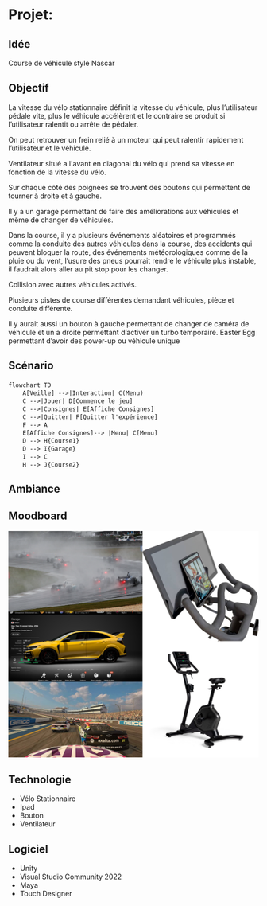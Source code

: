 # Projet: 

## Idée
Course de véhicule style Nascar

## Objectif
La vitesse du vélo stationnaire définit la vitesse du véhicule, plus l’utilisateur pédale vite, plus le véhicule accélèrent et le contraire se produit si l’utilisateur ralentit ou arrête de pédaler.

On peut retrouver un frein relié à un moteur qui peut ralentir rapidement l’utilisateur et le véhicule.

Ventilateur situé a l'avant en diagonal du vélo qui prend sa vitesse en fonction de la vitesse du vélo.

Sur chaque côté des poignées se trouvent des boutons qui permettent de tourner à droite et à gauche.

Il y a un garage permettant de faire des améliorations aux véhicules et même de changer de véhicules.

Dans la course, il y a plusieurs événements aléatoires et programmés comme la conduite des autres véhicules dans la course, des accidents qui peuvent bloquer la route, des événements météorologiques comme de la pluie ou du vent, l’usure des pneus pourrait rendre le véhicule plus instable, il faudrait alors aller au pit stop pour les changer.

Collision avec autres véhicules activés.

Plusieurs pistes de course différentes demandant véhicules, pièce et conduite différente.

Il y aurait aussi un bouton à gauche permettant de changer de caméra de véhicule et un a droite permettant d’activer un turbo temporaire.
Easter Egg permettant d’avoir des power-up ou véhicule unique


## Scénario
```mermaid
flowchart TD
    A[Veille] -->|Interaction| C(Menu)
    C -->|Jouer| D[Commence le jeu]
    C -->|Consignes| E[Affiche Consignes]
    C -->|Quitter| F[Quitter l'expérience]
    F --> A
    E[Affiche Consignes]--> |Menu| C[Menu]
    D --> H{Course1}
    D --> I{Garage}
    I --> C
    H --> J{Course2}

  ```

## Ambiance

## Moodboard
![Moodboard.png](Moodboard.png)
## Technologie
- Vélo Stationnaire
- Ipad
- Bouton
- Ventilateur

##  Logiciel
- Unity
- Visual Studio Community 2022
- Maya
- Touch Designer
